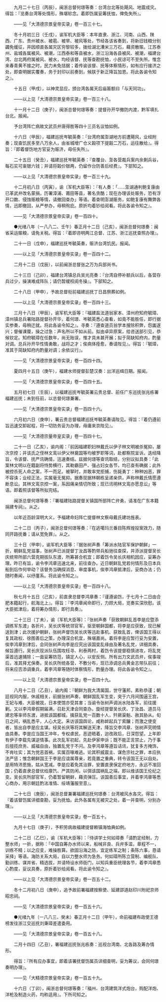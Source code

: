<!-- { "loadSidebar": true } -->
　　九月二十七日（丙辰），闽浙总督何璟等奏：台湾台北等处飓风、地震成灾。得旨：『览奏台湾等处情形，殊堪轸念。着即饬属妥筹抚恤，俾免失所』。

　　——见「大清德宗景皇帝实录」卷一百三十七。

　　冬十月初三日（壬戌），谕军机大臣等：本年直隶、浙江、河南、山西、陕西、广东、贵州被水、被雹、被旱、被风等处，节经各该省奏到，将新旧钱粮分别蠲免缓征，并因顺直各属灾区穷黎较多，拨给湖北漕米三万石，藉资散赈。江苏泰州、盐城各属被风、被潮，江西泰和等县被水，浙江沿海各县被风、被潮，福建台湾、台北两府属被风、被水，均经该督、抚等查勘抚恤，小民谅可不至失所。惟念来春青黄不接之时，民力未免拮据；着传谕该督、抚等体察情形，如有应行接济之处，即查明据实覆奏，务于封印以前奏到，候朕于新正降旨加恩。将此各谕令知之』。

　　十五日（甲戌），以神灵显应，颁台湾各属天后庙匾额曰「与天同功」。

　　——以上见「大清德宗景皇帝实录」卷一百三十八。

　　十一月十二日（庚子），闽浙总督何璟等奏：提督孙开华撤防内渡，黔军填扎台北。报闻。

　　予台湾阵亡病故文武员弁唐得胜等四十三员名议恤如例。

　　十六日（甲辰），福建巡抚岑毓英奏：『台湾府属澎湖地方前遭飓风，业经附奏；现查饥民多至八万余人，由省城增广仓义榖项下提榖二万石，运往散给』。得旨：『即着督饬地方官妥为赈济，毋任失所』。

　　二十五日（癸丑），福建巡抚岑毓英奏：『查覆台、澎各营裁兵案内余剩兵谷，每石实可粜银六钱；并请将榖价银两，仍留作台防善后经费』。下部知之。

　　——以上见「大清德宗景皇帝实录」卷一百三十九。

　　十二月初八日（丙寅），谕〔军机大臣等〕：『有人奏：「……澎湖通判鲍复康由已革武弁改名蒙捐，历署漳浦、莆田等县，著名贪酷；现在办理该处赈务，恐有浮开口数、侵蚀赈粮等情，请撤回查办」等语。着查明澎湖赈务，如鲍复康有舞弊各情，迅即撤回，从严参办，毋稍徇庇。原折均着钞给阅看。将此各谕令知之』。

　　——见「大清德宗景皇帝实录」卷一百四十。

　　●光绪八年（一八八二、壬午）春正月十二日（己亥），闽浙总督何璟奏：闽省采运赈粮，请免关税。得旨：『着即咨明两江总督、江苏、浙江巡抚查照办理』。

　　二十一日（戊申），福建巡抚岑毓英奏，赈济台湾饥民。报闻。

　　——以上见「大清德宗景皇帝实录」卷一百四十二。

　　二月十二日（戊辰），以前闽浙总督张之万为兵部尚书。

　　二十三日（己卯），福建台湾镇总兵吴光亮奏：『台湾自停补额兵以后，各营存兵过少，操演难成阵队；请仍暂缓校阅冬操』。下部知之。

　　二十八日（甲申），予故总督衔前福建巡抚丁日昌祭葬如例。

　　——以上见「大清德宗景皇帝实录」卷一百四十三。

　　三月十八日（甲辰），谕军机大臣等：『福建盐法道翁家本、漳州府知府毓璋、漳州镇总兵署陆路提督孙开华，着何璟、岑毓英悉心查看，如竟不能胜任，即行据实参奏，毋稍迁就。将此各谕令知之』。寻奏：『遵查道员翁学本搜除积弊，怨讟遂兴；督催课厘，操之过急：声名所以不如从前。拟由卓异原案，给咨送部引见，恭候钦定。知府毓璋在任数年，尚无贻误，惟才具未甚开展；拟于简缺知府内，酌量对调。总兵孙开华性情勇敢，战将之才；俟病体痊愈，奏请陛见』。得旨：『毓璋，准其于简缺知府内酌量对调；余依议行』。

　　——见「大清德宗景皇帝实录」卷一百四十四。

　　夏四月十五日（庚午），福建水师提督彭楚汉奏：出洋巡缉日期。报闻。

　　——见「大清德宗景皇帝实录」卷一百四十五。

　　五月初七日（壬辰），以福建巡抚岑毓英署云贵总督、前任广东巡抚张兆栋署福建巡抚；未到任前，以总督何璟兼署。

　　——见「大清德宗景皇帝实录」卷一百四十六。

　　六月初六日（庚申），署云贵总督福建巡抚岑毓英奏请陛见。得旨：『着仍遵前旨迅速交卸起程，将一切防务妥为办理，毋庸来京陛见』。

　　——见「大清德宗量帝皇实录」卷一百四十七。

　　二十一日（乙亥），谕内阁：『前因福建职妇林戴氏以伊子林文明被杀冤抑，屡次京控；并该氏之侄林文鸾以伊父林奠国等均被罗职等词，赴都察院呈诉。迭经降旨，令该督、抚严讯确情，迅速奏结。兹据何璟等查讯取结，分别议拟具奏：「此案林文明以在籍副将恃势横行，其勒霸田产、强占妇女各节，均已查有确据；此外被控杀死人命之案，不一而足。被拏时，并敢率党拒捕，伤毙勇丁：种种凶恶，罪不容诛；业经正法，实属毫无冤抑。据奏现据林朝栋呈递亲供，声称林戴氏情愿遵断息讼。其林文鸾京控一案，系因痛亲情切所致；现已讯明林文鸾亦愿息讼」等语。即着照该督等所拟完结。

　　闽浙总督何璟等奏：『署福建陆路提督关镇国所部阵亡弁勇，请准在广东本籍捐建专祠』。从之。

　　以年近百龄深明大义，予福建命妇阵亡提督林文察母戴氏建坊旌表。

　　二十二日（丙子），闽浙总督何璟等奏：『在逃噶玛兰番目陈辉煌投案效力，随同开路抚番；请从宽免罪』。从之。

　　三十日（甲申），谕军机大臣等：『据张树声奏「筹派水陆官军保护朝鲜」一折，朝鲜乱党滋事，张树声已派提督丁汝昌等酌带兵船驰往查探，并添派提督吴长庆统带所部六营克期拔队东渡，所筹甚合机宜；即着饬令吴长庆相机因应，妥筹办理。昨已有旨，谕令李鸿章迅速北来，前往查办。近日朝鲜乱党若何情形及日本兵船到后作何举动？该督务当确探消息、审度事机，俟李鸿章抵津后，妥商办法；仍随时奏闻，以纾廑系。将此谕令知之』。

　　——以上见「大清德宗景皇帝实录」卷一百四十八。

　　秋七月十五日（己亥），前直隶总督李鸿章奏：『谨遵谕饬，于七月十二日由合肥本籍起行，航海北上』。得旨：『李鸿章闻命即行，力顾大局，览奏实深欣慰。该大臣抵津后，着将筹办情形，即行具奏』。

　　二十三日（丁未），谕〔军机大臣等〕：『张树声奏「获致朝鲜乱首李是应暨添调练军东渡」各折片，吴长庆等统领官军，驱至朝鲜国都，将李是应获致，现已解送到津；此次援护朝鲜，张树声督饬吴长庆等迅赴事机、获致乱首，俾该国王得以复其政权、徐图善后之策，办理深合机宜，殊堪嘉尚。着将李是应暂行妥为安置，俟李鸿章到津后，会同张树声向李是应究出该国变乱缘由及著名乱党，详细具奏，候旨遵行。吴长庆现派队伍围攻枉寻、利泰两村，着饬令该提督稳慎进攻，将乱党渠首迅速捕除；一面妥筹防范，镇定人心，以安反侧。所有出力文武员弁，俟事竣后，准其择尤保奏。吴长庆所统各营，不敷分布，现已添调总兵黄金志带队前往；将来应否添调重兵，着李鸿章等随时体察情形，酌量办理。将此各谕令知之』。

　　——以上见「大清德宗景皇帝实录」卷一百四十九。

　　八月十二日（乙丑），谕内阁：『朝鲜为我大清属国，世守藩邦，素称恭谨；朝廷视同内服，休戚相关，前据张树声奏，朝鲜国乱军生变，突于六月间围逼王宫，王妃与难、大臣被戕，日本使馆亦受其害；当谕令张树声调派水陆各军，前往援剿。又以李鸿章假期届满，召赴天津会同查办。旋经提督吴长庆、丁汝昌、道员马建忠等率师东渡，进抵该国都城，擒获乱党一百数十人，歼厥渠魁、赦其胁从。旬日之间，祸乱悉平，人心大定。釆访该国舆论，咸称衅起兵丁索饟；而激之使变者，皆出自李是应主谋。经吴长庆等将其解送天津，降旨交李鸿章、张树声究明情由具奏。李是应当国王冲年，专权虐民，恶迹晤着，迨改政后，日深怨望。上年即有伊子李载先谋逆情事。此次乱军初起，先赴伊家申诉；既不能正言禁止，乃于事后擅揽庶务、威福自由，独置乱党于不问。及李鸿章等遵旨诘讯，犹复多方掩饰，不肯吐实；其为党恶首祸，实属百喙难逃。论其积威震主、谋危宗社之罪，本应执法严惩；惟念朝鲜国王于李是应谊属尊亲，若竟置之重典，转令该国王无以自处。是用特沛恩施，姑从宽减。李是应着免其治罪，安置直隶保定府地方，永远不准回国；仍着直隶总督优给廪饩、严其防闲，以弭该国祸乱之端，即以维该国王伦纪之变。吴长庆所部官军，仍着暂留朝鲜，藉资弹压。该国善后事宜，并着李鸿章等悉心商办，用示朝廷酌法准情、绥靖藩服至意』。

　　二十七日（庚辰），闽浙总督兼署福建巡抚何璟奏：台湾被风水各灾。得旨：『着该督饬属详细查勘，妥为抚恤。此外各属有无被灾之处，着一并查明，分别办理』。

　　——以上见「大清德宗景皇帝实录」卷一百五十。

　　九月十七日（庚子），予积劳病故福建提督赖镇海恤典如例。

　　二十二日（乙巳），谕〔军机大臣等〕：『侍讲学士何如璋奏「请酌定经制，力整水师」一折，据称：「中国自筹办水师以来，船械非良、兵弁多滥，章程不一，训练不精；以之应变，难操胜算。欲固沿海之防，宜定练军之制；条陈六事，恳请采择」等语。海防关系大局，自以力整水师为急务。何如璋所陈立营制、编舰队、勤训练、谋并省、精选拔，并请特设水师衙门，以知兵重臣统理各节，着李鸿章悉心酌度，妥议具奏，原折着钞给阅看。将此谕令知之』。

　　——以上见「大清德宗景皇帝实录」卷一百五十二。

　　冬十二月初八日（庚申），追予故前署福建按察使、延建邵道赵印川附祀京师昭忠祠。

　　——见「大清德宗景皇帝实录」卷一百五十六。

　　●光绪九年（一八八三、癸未）春正月十二日（甲午），命前福建布政使王德榜发往浙江交巡抚刘秉璋差遣委用。

　　——见「大清德宗景皇帝实录」卷一百五十八。

　　二月十四日（乙丑），署福建巡抚张兆栋奏：巡视台湾南、北各路及筹办情形。

　　得旨：『所有应办事宜，即着该署抚督饬属员详细查明，妥为筹议，会同何璟奏明办理』。

　　——见「大精德宗景皇帝实录」卷一百五十九。

　　十六日（丁卯），闽浙总督何璟等奏：『福州、台湾建筑洋式炮台，购配洋炮、洋枪及制造火药，均称适用』。下所司知之。

